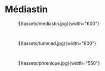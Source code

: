 # Médiastin

<figure markdown="span">
    ![](assets/mediastin.jpg){width="600"}
</figure>

</br>

<figure markdown="span">
    ![](assets/tummed.jpg){width="800"}
</figure>

</br>

<figure markdown="span">
    ![](assets/phrenique.jpg){width="550"}
</figure>